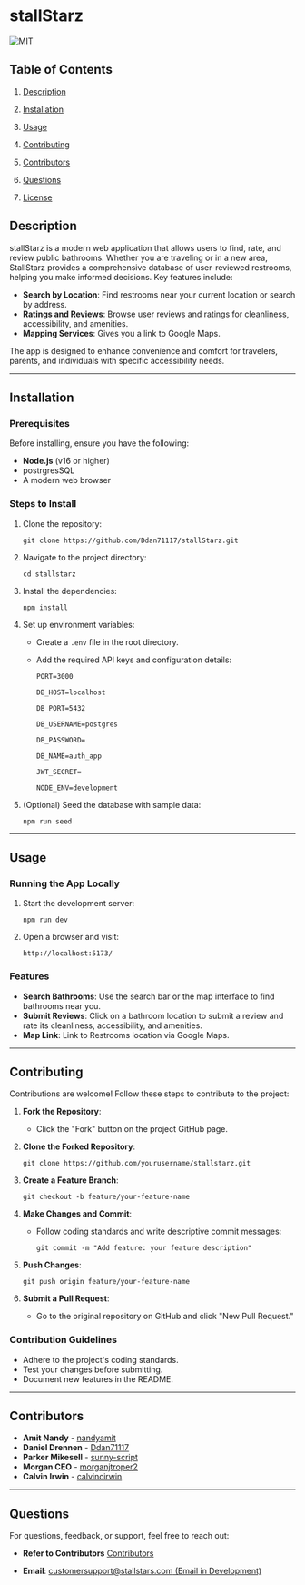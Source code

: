 # stallStarz

  

![MIT](https://img.shields.io/badge/License-MIT-yellow.svg)

  

## Table of Contents

  

1. [Description](#description)

2. [Installation](#installation)

3. [Usage](#usage)

4. [Contributing](#contributing)

5. [Contributors](#contributors)

6. [Questions](#questions)

7. [License](#license)
## Description

stallStarz is a modern web application that allows users to find, rate, and review public bathrooms. Whether you are traveling or in a new area, StallStarz provides a comprehensive database of user-reviewed restrooms, helping you make informed decisions. Key features include:

- **Search by Location**: Find restrooms near your current location or search by address.
- **Ratings and Reviews**: Browse user reviews and ratings for cleanliness, accessibility, and amenities.
- **Mapping Services**: Gives you a link to Google Maps.

The app is designed to enhance convenience and comfort for travelers, parents, and individuals with specific accessibility needs.

---

## Installation

### Prerequisites

Before installing, ensure you have the following:

- **Node.js** (v16 or higher)
- postrgresSQL
- A modern web browser

### Steps to Install

1. Clone the repository:

   ```
   git clone https://github.com/Ddan71117/stallStarz.git
   ```

2. Navigate to the project directory:

   ```
   cd stallstarz
   ```

3. Install the dependencies:

   ```
   npm install
   ```

4. Set up environment variables:

   - Create a `.env` file in the root directory.
   - Add the required API keys and configuration details:

     ```
     PORT=3000

     DB_HOST=localhost

     DB_PORT=5432

     DB_USERNAME=postgres

     DB_PASSWORD=

     DB_NAME=auth_app

     JWT_SECRET=

     NODE_ENV=development
     ```

5. (Optional) Seed the database with sample data:

   ```
   npm run seed
   ```

---

## Usage

### Running the App Locally

1. Start the development server:

   ```
   npm run dev
   ```

2. Open a browser and visit:

   ```
   http://localhost:5173/
   ```

### Features

- **Search Bathrooms**: Use the search bar or the map interface to find bathrooms near you.
- **Submit Reviews**: Click on a bathroom location to submit a review and rate its cleanliness, accessibility, and amenities.
- **Map Link**: Link to Restrooms location via Google Maps.

---

## Contributing

Contributions are welcome! Follow these steps to contribute to the project:

1. **Fork the Repository**:

   - Click the "Fork" button on the project GitHub page.

2. **Clone the Forked Repository**:

   ```
   git clone https://github.com/yourusername/stallstarz.git
   ```

3. **Create a Feature Branch**:

   ```
   git checkout -b feature/your-feature-name
   ```

4. **Make Changes and Commit**:

   - Follow coding standards and write descriptive commit messages:

     ```
     git commit -m "Add feature: your feature description"
     ```

5. **Push Changes**:

   ```
   git push origin feature/your-feature-name
   ```

6. **Submit a Pull Request**:

   - Go to the original repository on GitHub and click "New Pull Request."

### Contribution Guidelines

- Adhere to the project's coding standards.
- Test your changes before submitting.
- Document new features in the README.

---

## Contributors

- **Amit Nandy** - [nandyamit](https://github.com/nandyamit)
- **Daniel Drennen** - [Ddan71117](https://github.com/Ddan71117)
- **Parker Mikesell** - [sunny-script](https://github.com/sunny-script)
- **Morgan CEO** - [morganjtroper2](https://github.com/morganjtroper2)
- **Calvin Irwin** - [calvincirwin](https://github.com/calvincirwin)

---

## Questions

For questions, feedback, or support, feel free to reach out:

- **Refer to Contributors** [Contributors](#contributors)


- **Email**: [customersupport@stallstars.com (Email in Development)](mailto:customersupport@stallstars.com)